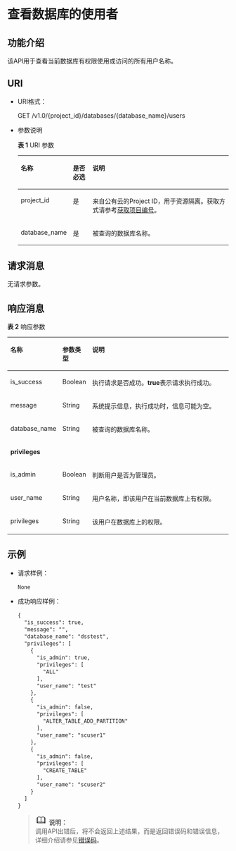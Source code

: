 # 查看数据库的使用者<a name="dli_02_0040"></a>

## 功能介绍<a name="s9022b362116544488f1346cc1330f2ee"></a>

该API用于查看当前数据库有权限使用或访问的所有用户名称。

## URI<a name="sfefe36e9d87c4dd78c1400e0b9a5cffe"></a>

-   URI格式：

    GET /v1.0/\{project\_id\}/databases/\{database\_name\}/users

-   参数说明

    **表 1**  URI 参数

    <a name="zh-cn_topic_0069077917_table47403819"></a>
    <table><thead align="left"><tr id="zh-cn_topic_0069077917_row13090998"><th class="cellrowborder" valign="top" width="14.000000000000002%" id="mcps1.2.4.1.1"><p id="zh-cn_topic_0069077917_p138515164287"><a name="zh-cn_topic_0069077917_p138515164287"></a><a name="zh-cn_topic_0069077917_p138515164287"></a>名称</p>
    </th>
    <th class="cellrowborder" valign="top" width="10%" id="mcps1.2.4.1.2"><p id="a975463c647c04e418957975355d8d889"><a name="a975463c647c04e418957975355d8d889"></a><a name="a975463c647c04e418957975355d8d889"></a>是否必选</p>
    </th>
    <th class="cellrowborder" valign="top" width="76%" id="mcps1.2.4.1.3"><p id="zh-cn_topic_0069077917_p53855166283"><a name="zh-cn_topic_0069077917_p53855166283"></a><a name="zh-cn_topic_0069077917_p53855166283"></a>说明</p>
    </th>
    </tr>
    </thead>
    <tbody><tr id="row17061240154210"><td class="cellrowborder" valign="top" width="14.000000000000002%" headers="mcps1.2.4.1.1 "><p id="zh-cn_topic_0069077803_p43412436"><a name="zh-cn_topic_0069077803_p43412436"></a><a name="zh-cn_topic_0069077803_p43412436"></a>project_id</p>
    </td>
    <td class="cellrowborder" valign="top" width="10%" headers="mcps1.2.4.1.2 "><p id="zh-cn_topic_0069077803_p26746391"><a name="zh-cn_topic_0069077803_p26746391"></a><a name="zh-cn_topic_0069077803_p26746391"></a>是</p>
    </td>
    <td class="cellrowborder" valign="top" width="76%" headers="mcps1.2.4.1.3 "><p id="zh-cn_topic_0069077803_p18974100"><a name="zh-cn_topic_0069077803_p18974100"></a><a name="zh-cn_topic_0069077803_p18974100"></a>来自公有云的Project ID，用于资源隔离。获取方式请参考<a href="获取项目编号.md">获取项目编号</a>。</p>
    </td>
    </tr>
    <tr id="zh-cn_topic_0069077917_row27824106"><td class="cellrowborder" valign="top" width="14.000000000000002%" headers="mcps1.2.4.1.1 "><p id="zh-cn_topic_0069077917_p39160124"><a name="zh-cn_topic_0069077917_p39160124"></a><a name="zh-cn_topic_0069077917_p39160124"></a>database_name</p>
    </td>
    <td class="cellrowborder" valign="top" width="10%" headers="mcps1.2.4.1.2 "><p id="zh-cn_topic_0069077917_p17853499"><a name="zh-cn_topic_0069077917_p17853499"></a><a name="zh-cn_topic_0069077917_p17853499"></a>是</p>
    </td>
    <td class="cellrowborder" valign="top" width="76%" headers="mcps1.2.4.1.3 "><p id="p4353182211446"><a name="p4353182211446"></a><a name="p4353182211446"></a>被查询的数据库名称。</p>
    </td>
    </tr>
    </tbody>
    </table>


## 请求消息<a name="s3e4b9bd8028f44d4a50de99e54b5c834"></a>

无请求参数。

## 响应消息<a name="sc635755e28ef4e23a5f935721506b136"></a>

**表 2**  响应参数

<a name="zh-cn_topic_0069077917_table58402585"></a>
<table><thead align="left"><tr id="zh-cn_topic_0069077917_row40562973"><th class="cellrowborder" valign="top" width="16.831683168316832%" id="mcps1.2.4.1.1"><p id="a40b1c2f3eab7411b88a4926575e040e9"><a name="a40b1c2f3eab7411b88a4926575e040e9"></a><a name="a40b1c2f3eab7411b88a4926575e040e9"></a>名称</p>
</th>
<th class="cellrowborder" valign="top" width="10.891089108910892%" id="mcps1.2.4.1.2"><p id="aa4b8c48a20094432b271bf115758f7c3"><a name="aa4b8c48a20094432b271bf115758f7c3"></a><a name="aa4b8c48a20094432b271bf115758f7c3"></a>参数类型</p>
</th>
<th class="cellrowborder" valign="top" width="72.27722772277228%" id="mcps1.2.4.1.3"><p id="zh-cn_topic_0069077917_p872181062918"><a name="zh-cn_topic_0069077917_p872181062918"></a><a name="zh-cn_topic_0069077917_p872181062918"></a>说明</p>
</th>
</tr>
</thead>
<tbody><tr id="zh-cn_topic_0069077917_row22452291"><td class="cellrowborder" valign="top" width="16.831683168316832%" headers="mcps1.2.4.1.1 "><p id="zh-cn_topic_0069077917_p6696265"><a name="zh-cn_topic_0069077917_p6696265"></a><a name="zh-cn_topic_0069077917_p6696265"></a>is_success</p>
</td>
<td class="cellrowborder" valign="top" width="10.891089108910892%" headers="mcps1.2.4.1.2 "><p id="zh-cn_topic_0069077917_p45003772"><a name="zh-cn_topic_0069077917_p45003772"></a><a name="zh-cn_topic_0069077917_p45003772"></a>Boolean</p>
</td>
<td class="cellrowborder" valign="top" width="72.27722772277228%" headers="mcps1.2.4.1.3 "><p id="p47191535121513"><a name="p47191535121513"></a><a name="p47191535121513"></a>执行请求是否成功。<span class="parmvalue" id="parmvalue66617595161051"><a name="parmvalue66617595161051"></a><a name="parmvalue66617595161051"></a><b>true</b></span>表示请求执行成功。</p>
</td>
</tr>
<tr id="zh-cn_topic_0069077917_row58624704"><td class="cellrowborder" valign="top" width="16.831683168316832%" headers="mcps1.2.4.1.1 "><p id="zh-cn_topic_0069077917_p50980558"><a name="zh-cn_topic_0069077917_p50980558"></a><a name="zh-cn_topic_0069077917_p50980558"></a>message</p>
</td>
<td class="cellrowborder" valign="top" width="10.891089108910892%" headers="mcps1.2.4.1.2 "><p id="zh-cn_topic_0069077917_p12863387"><a name="zh-cn_topic_0069077917_p12863387"></a><a name="zh-cn_topic_0069077917_p12863387"></a>String</p>
</td>
<td class="cellrowborder" valign="top" width="72.27722772277228%" headers="mcps1.2.4.1.3 "><p id="p18719635161517"><a name="p18719635161517"></a><a name="p18719635161517"></a>系统提示信息，执行成功时，信息可能为空。</p>
</td>
</tr>
<tr id="zh-cn_topic_0069077917_row49277313"><td class="cellrowborder" valign="top" width="16.831683168316832%" headers="mcps1.2.4.1.1 "><p id="zh-cn_topic_0069077917_p32039392"><a name="zh-cn_topic_0069077917_p32039392"></a><a name="zh-cn_topic_0069077917_p32039392"></a>database_name</p>
</td>
<td class="cellrowborder" valign="top" width="10.891089108910892%" headers="mcps1.2.4.1.2 "><p id="zh-cn_topic_0069077917_p25491132"><a name="zh-cn_topic_0069077917_p25491132"></a><a name="zh-cn_topic_0069077917_p25491132"></a>String</p>
</td>
<td class="cellrowborder" valign="top" width="72.27722772277228%" headers="mcps1.2.4.1.3 "><p id="zh-cn_topic_0069077917_p51515784"><a name="zh-cn_topic_0069077917_p51515784"></a><a name="zh-cn_topic_0069077917_p51515784"></a>被查询的数据库名称。</p>
</td>
</tr>
<tr id="zh-cn_topic_0069077917_row60988879"><td class="cellrowborder" colspan="3" valign="top" headers="mcps1.2.4.1.1 mcps1.2.4.1.2 mcps1.2.4.1.3 "><p id="zh-cn_topic_0069077917_p41152153"><a name="zh-cn_topic_0069077917_p41152153"></a><a name="zh-cn_topic_0069077917_p41152153"></a><strong id="zh-cn_topic_0069077917_b34825063"><a name="zh-cn_topic_0069077917_b34825063"></a><a name="zh-cn_topic_0069077917_b34825063"></a>privileges</strong></p>
</td>
</tr>
<tr id="row4303992815144"><td class="cellrowborder" valign="top" width="16.831683168316832%" headers="mcps1.2.4.1.1 "><p id="p5179208315157"><a name="p5179208315157"></a><a name="p5179208315157"></a>is_admin</p>
</td>
<td class="cellrowborder" valign="top" width="10.891089108910892%" headers="mcps1.2.4.1.2 "><p id="p3568244915157"><a name="p3568244915157"></a><a name="p3568244915157"></a>Boolean</p>
</td>
<td class="cellrowborder" valign="top" width="72.27722772277228%" headers="mcps1.2.4.1.3 "><p id="p459725515157"><a name="p459725515157"></a><a name="p459725515157"></a>判断用户是否为管理员。</p>
</td>
</tr>
<tr id="zh-cn_topic_0069077917_row44990116"><td class="cellrowborder" valign="top" width="16.831683168316832%" headers="mcps1.2.4.1.1 "><p id="zh-cn_topic_0069077917_p20320792"><a name="zh-cn_topic_0069077917_p20320792"></a><a name="zh-cn_topic_0069077917_p20320792"></a>user_name</p>
</td>
<td class="cellrowborder" valign="top" width="10.891089108910892%" headers="mcps1.2.4.1.2 "><p id="zh-cn_topic_0069077917_p46512728"><a name="zh-cn_topic_0069077917_p46512728"></a><a name="zh-cn_topic_0069077917_p46512728"></a>String</p>
</td>
<td class="cellrowborder" valign="top" width="72.27722772277228%" headers="mcps1.2.4.1.3 "><p id="zh-cn_topic_0069077917_p9434613"><a name="zh-cn_topic_0069077917_p9434613"></a><a name="zh-cn_topic_0069077917_p9434613"></a>用户名称，即该用户在当前数据库上有权限。</p>
</td>
</tr>
<tr id="zh-cn_topic_0069077917_row17802655"><td class="cellrowborder" valign="top" width="16.831683168316832%" headers="mcps1.2.4.1.1 "><p id="zh-cn_topic_0069077917_p32728944"><a name="zh-cn_topic_0069077917_p32728944"></a><a name="zh-cn_topic_0069077917_p32728944"></a>privileges</p>
</td>
<td class="cellrowborder" valign="top" width="10.891089108910892%" headers="mcps1.2.4.1.2 "><p id="zh-cn_topic_0069077917_p53346070"><a name="zh-cn_topic_0069077917_p53346070"></a><a name="zh-cn_topic_0069077917_p53346070"></a>String</p>
</td>
<td class="cellrowborder" valign="top" width="72.27722772277228%" headers="mcps1.2.4.1.3 "><p id="zh-cn_topic_0069077917_p26064445"><a name="zh-cn_topic_0069077917_p26064445"></a><a name="zh-cn_topic_0069077917_p26064445"></a>该用户在数据库上的权限。</p>
</td>
</tr>
</tbody>
</table>

## 示例<a name="section58202197153616"></a>

-   请求样例：

    ```
    None
    ```

-   成功响应样例：

    ```
    {
      "is_success": true,
      "message": "",
      "database_name": "dsstest",
      "privileges": [
        {
          "is_admin": true,
          "privileges": [
            "ALL"
          ],
          "user_name": "test"
        },
        {
          "is_admin": false,
          "privileges": [
            "ALTER_TABLE_ADD_PARTITION"
          ],
          "user_name": "scuser1"
        },
        {
          "is_admin": false,
          "privileges": [
            "CREATE_TABLE"
          ],
          "user_name": "scuser2"
        }
      ]
    }
    ```

    >![](public_sys-resources/icon-note.gif) **说明：**   
    >调用API出错后，将不会返回上述结果，而是返回错误码和错误信息，详细介绍请参见[错误码](错误码.md)。  


